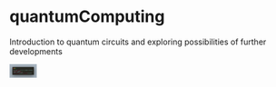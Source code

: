 # quantumComputing
Introduction to quantum circuits and exploring possibilities of further developments

<img src="https://github.com/lukecyb8687/quantumComputing/blob/master/carbon.png" width="48">
